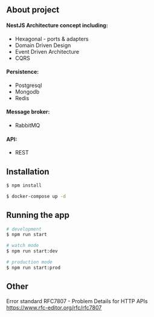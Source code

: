 ## About project

#### NestJS Architecture concept including:
- Hexagonal - ports & adapters
- Domain Driven Design
- Event Driven Architecture
- CQRS

#### Persistence:
- Postgresql
- Mongodb
- Redis

#### Message broker:
- RabbitMQ

#### API:
- REST 

## Installation

```bash
$ npm install

$ docker-compose up -d
```

## Running the app

```bash
# development
$ npm run start

# watch mode
$ npm run start:dev

# production mode
$ npm run start:prod
```

## Other

Error standard RFC7807 - Problem Details for HTTP APIs <br>
https://www.rfc-editor.org/rfc/rfc7807